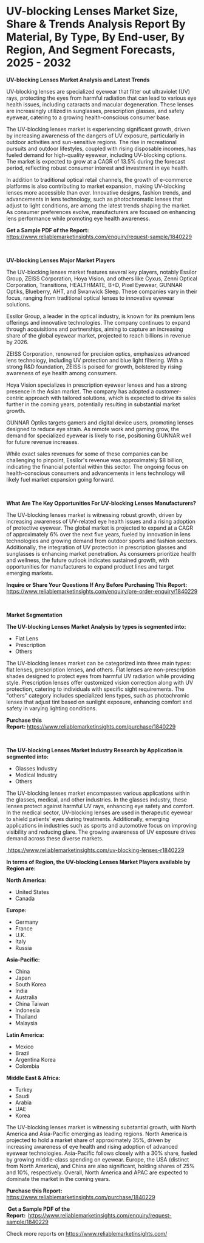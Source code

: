 <p><h1>UV-blocking Lenses Market Size, Share & Trends Analysis Report By Material, By Type, By End-user, By Region, And Segment Forecasts, 2025 - 2032</h1></p><p><strong>UV-blocking Lenses Market Analysis and Latest Trends</strong></p>
<p><p>UV-blocking lenses are specialized eyewear that filter out ultraviolet (UV) rays, protecting the eyes from harmful radiation that can lead to various eye health issues, including cataracts and macular degeneration. These lenses are increasingly utilized in sunglasses, prescription glasses, and safety eyewear, catering to a growing health-conscious consumer base.</p><p>The UV-blocking lenses market is experiencing significant growth, driven by increasing awareness of the dangers of UV exposure, particularly in outdoor activities and sun-sensitive regions. The rise in recreational pursuits and outdoor lifestyles, coupled with rising disposable incomes, has fueled demand for high-quality eyewear, including UV-blocking options. The market is expected to grow at a CAGR of 13.5% during the forecast period, reflecting robust consumer interest and investment in eye health.</p><p>In addition to traditional optical retail channels, the growth of e-commerce platforms is also contributing to market expansion, making UV-blocking lenses more accessible than ever. Innovative designs, fashion trends, and advancements in lens technology, such as photochromatic lenses that adjust to light conditions, are among the latest trends shaping the market. As consumer preferences evolve, manufacturers are focused on enhancing lens performance while promoting eye health awareness.</p></p>
<p><strong>Get a Sample PDF of the Report:&nbsp;</strong> <a href="https://www.reliablemarketinsights.com/enquiry/request-sample/1840229?utm_campaign=1887&utm_medium=2&utm_source=Github&utm_content=ia&utm_term=10022025&utm_id=uv-blocking-lenses">https://www.reliablemarketinsights.com/enquiry/request-sample/1840229</a></p>
<p>&nbsp;</p>
<p><strong>UV-blocking Lenses Major Market Players</strong></p>
<p><p>The UV-blocking lenses market features several key players, notably Essilor Group, ZEISS Corporation, Hoya Vision, and others like Cyxus, Zenni Optical Corporation, Transitions, HEALTHMATE, B+D, Pixel Eyewear, GUNNAR Optiks, Blueberry, AHT, and Swanwick Sleep. These companies vary in their focus, ranging from traditional optical lenses to innovative eyewear solutions.</p><p>Essilor Group, a leader in the optical industry, is known for its premium lens offerings and innovative technologies. The company continues to expand through acquisitions and partnerships, aiming to capture an increasing share of the global eyewear market, projected to reach billions in revenue by 2026.</p><p>ZEISS Corporation, renowned for precision optics, emphasizes advanced lens technology, including UV protection and blue light filtering. With a strong R&D foundation, ZEISS is poised for growth, bolstered by rising awareness of eye health among consumers.</p><p>Hoya Vision specializes in prescription eyewear lenses and has a strong presence in the Asian market. The company has adopted a customer-centric approach with tailored solutions, which is expected to drive its sales further in the coming years, potentially resulting in substantial market growth.</p><p>GUNNAR Optiks targets gamers and digital device users, promoting lenses designed to reduce eye strain. As remote work and gaming grow, the demand for specialized eyewear is likely to rise, positioning GUNNAR well for future revenue increases.</p><p>While exact sales revenues for some of these companies can be challenging to pinpoint, Essilor's revenue was approximately $8 billion, indicating the financial potential within this sector. The ongoing focus on health-conscious consumers and advancements in lens technology will likely fuel market expansion going forward.</p></p>
<p>&nbsp;</p>
<p><strong>What Are The Key Opportunities For UV-blocking Lenses Manufacturers?</strong></p>
<p><p>The UV-blocking lenses market is witnessing robust growth, driven by increasing awareness of UV-related eye health issues and a rising adoption of protective eyewear. The global market is projected to expand at a CAGR of approximately 6% over the next five years, fueled by innovation in lens technologies and growing demand from outdoor sports and fashion sectors. Additionally, the integration of UV protection in prescription glasses and sunglasses is enhancing market penetration. As consumers prioritize health and wellness, the future outlook indicates sustained growth, with opportunities for manufacturers to expand product lines and target emerging markets.</p></p>
<p><strong>Inquire or Share Your Questions If Any Before Purchasing This Report:</strong> <a href="https://www.reliablemarketinsights.com/enquiry/pre-order-enquiry/1840229?utm_campaign=1887&utm_medium=2&utm_source=Github&utm_content=ia&utm_term=10022025&utm_id=uv-blocking-lenses">https://www.reliablemarketinsights.com/enquiry/pre-order-enquiry/1840229</a></p>
<p>&nbsp;</p>
<p><strong>Market Segmentation</strong></p>
<p><strong>The UV-blocking Lenses Market Analysis by types is segmented into:</strong></p>
<p><ul><li>Flat Lens</li><li>Prescription</li><li>Others</li></ul></p>
<p><p>The UV-blocking lenses market can be categorized into three main types: flat lenses, prescription lenses, and others. Flat lenses are non-prescription shades designed to protect eyes from harmful UV radiation while providing style. Prescription lenses offer customized vision correction along with UV protection, catering to individuals with specific sight requirements. The "others" category includes specialized lens types, such as photochromic lenses that adjust tint based on sunlight exposure, enhancing comfort and safety in varying lighting conditions.</p></p>
<p><strong>Purchase this Report:&nbsp;</strong><a href="https://www.reliablemarketinsights.com/purchase/1840229?utm_campaign=1887&utm_medium=2&utm_source=Github&utm_content=ia&utm_term=10022025&utm_id=uv-blocking-lenses">https://www.reliablemarketinsights.com/purchase/1840229</a></p>
<p>&nbsp;</p>
<p><strong>The UV-blocking Lenses Market Industry Research by Application is segmented into:</strong></p>
<p><ul><li>Glasses Industry</li><li>Medical Industry</li><li>Others</li></ul></p>
<p><p>The UV-blocking lenses market encompasses various applications within the glasses, medical, and other industries. In the glasses industry, these lenses protect against harmful UV rays, enhancing eye safety and comfort. In the medical sector, UV-blocking lenses are used in therapeutic eyewear to shield patients' eyes during treatments. Additionally, emerging applications in industries such as sports and automotive focus on improving visibility and reducing glare. The growing awareness of UV exposure drives demand across these diverse markets.</p></p>
<p><a href="https://www.reliablemarketinsights.com/uv-blocking-lenses-r1840229?utm_campaign=1887&utm_medium=2&utm_source=Github&utm_content=ia&utm_term=10022025&utm_id=uv-blocking-lenses">&nbsp;https://www.reliablemarketinsights.com/uv-blocking-lenses-r1840229</a></p>
<p><strong>In terms of Region, the UV-blocking Lenses Market Players available by Region are:</strong></p>
<p>
    <p> <strong> North America: </strong>
        <ul>
            <li>United States</li>
            <li>Canada</li>
        </ul>
        </p> 
    <p> <strong> Europe: </strong>
        <ul>
            <li>Germany</li>
            <li>France</li>
            <li>U.K.</li>
            <li>Italy</li>
            <li>Russia</li>
        </ul>
        </p> 
    <p> <strong> Asia-Pacific: </strong>
        <ul>
            <li>China</li>
            <li>Japan</li>
            <li>South Korea</li>
            <li>India</li>
            <li>Australia</li>
            <li>China Taiwan</li>
            <li>Indonesia</li>
            <li>Thailand</li>
            <li>Malaysia</li>
        </ul>
        </p> 
    <p> <strong> Latin America: </strong>
        <ul>
            <li>Mexico</li>
            <li>Brazil</li>
            <li>Argentina Korea</li>
            <li>Colombia</li>
        </ul>
        </p> 
    <p> <strong> Middle East & Africa: </strong>
        <ul>
            <li>Turkey</li>
            <li>Saudi</li>
            <li>Arabia</li>
            <li>UAE</li>
            <li>Korea</li>
        </ul>
    </p>
    </p>
<p><p>The UV-blocking lenses market is witnessing substantial growth, with North America and Asia-Pacific emerging as leading regions. North America is projected to hold a market share of approximately 35%, driven by increasing awareness of eye health and rising adoption of advanced eyewear technologies. Asia-Pacific follows closely with a 30% share, fueled by growing middle-class spending on eyewear. Europe, the USA (distinct from North America), and China are also significant, holding shares of 25% and 10%, respectively. Overall, North America and APAC are expected to dominate the market in the coming years.</p></p>
<p><strong>Purchase this Report: </strong><a href="https://www.reliablemarketinsights.com/purchase/1840229?utm_campaign=1887&utm_medium=2&utm_source=Github&utm_content=ia&utm_term=10022025&utm_id=uv-blocking-lenses">https://www.reliablemarketinsights.com/purchase/1840229</a></p>
<p>&nbsp;<strong>Get a Sample PDF of the Report:&nbsp;&nbsp;</strong><a href="https://www.reliablemarketinsights.com/enquiry/request-sample/1840229?utm_campaign=1887&utm_medium=2&utm_source=Github&utm_content=ia&utm_term=10022025&utm_id=uv-blocking-lenses">https://www.reliablemarketinsights.com/enquiry/request-sample/1840229</a></p>
<p><strong></strong></p>
<p>Check more reports on <a href="https://www.reliablemarketinsights.com/?utm_campaign=1887&utm_medium=2&utm_source=Github&utm_content=ia&utm_term=10022025&utm_id=uv-blocking-lenses">https://www.reliablemarketinsights.com/</a></p>
